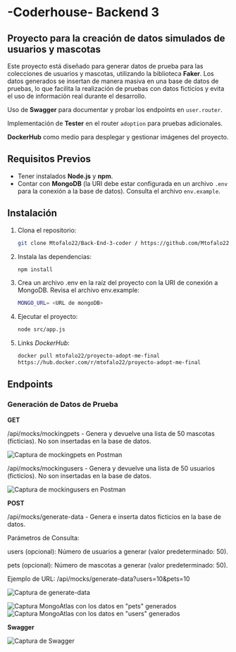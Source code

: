 # -Coderhouse- Backend 3
## Proyecto para la creación de datos simulados de usuarios y mascotas

Este proyecto está diseñado para generar datos de prueba para las colecciones de usuarios y mascotas, utilizando la biblioteca **Faker**. Los datos generados se insertan de manera masiva en una base de datos de pruebas, lo que facilita la realización de pruebas con datos ficticios y evita el uso de información real durante el desarrollo.

Uso de **Swagger** para documentar y probar los endpoints en `user.router`.

Implementación de **Tester** en el router `adoption` para pruebas adicionales.

 **DockerHub** como medio para desplegar y gestionar imágenes del proyecto.

## Requisitos Previos

- Tener instalados **Node.js** y **npm**.
- Contar con **MongoDB** (la URI debe estar configurada en un archivo `.env` para la conexión a la base de datos). Consulta el archivo `env.example`.

## Instalación

1. Clona el repositorio:
   ```bash
   git clone Mtofalo22/Back-End-3-coder / https://github.com/Mtofalo22/Back-End-3-coder.git

2. Instala las dependencias:
   ```bash
   npm install

3. Crea un archivo .env en la raíz del proyecto con la URI de conexión a MongoDB. Revisa el archivo env.example:
    ```bash
   MONGO_URL= <URL de mongoDB>

4. Ejecutar el proyecto:
    ```bash
   node src/app.js

4. Links *DockerHub*:
    ```bash
   docker pull mtofalo22/proyecto-adopt-me-final
   https://hub.docker.com/r/mtofalo22/proyecto-adopt-me-final


## Endpoints

### Generación de Datos de Prueba

**GET**

/api/mocks/mockingpets - Genera y devuelve una lista de 50 mascotas (ficticias). No son insertadas en la base de datos.

![Captura de mockingpets en Postman](src/public/img/mockingpets.jpg)

/api/mocks/mockingusers - Genera y devuelve una lista de 50 usuarios (ficticios). No son insertadas en la base de datos.

![Captura de mockingusers en Postman](src/public/img/mockingusers.jpg)

**POST**

/api/mocks/generate-data - Genera e inserta datos ficticios en la base de datos.

Parámetros de Consulta:

users (opcional): Número de usuarios a generar (valor predeterminado: 50).

pets (opcional): Número de mascotas a generar (valor predeterminado: 50).

Ejemplo de URL: /api/mocks/generate-data?users=10&pets=10

![Captura de generate-data](src/public/img/mockingusers.jpg)

![Captura MongoAtlas con los datos en "pets" generados](src/public/img/mongo-pets.jpg)
![Captura MongoAtlas con los datos en "users" generados](src/public/img/mongo-users.jpg)

**Swagger**

![Captura de Swagger](src/public/img/swagger.png)